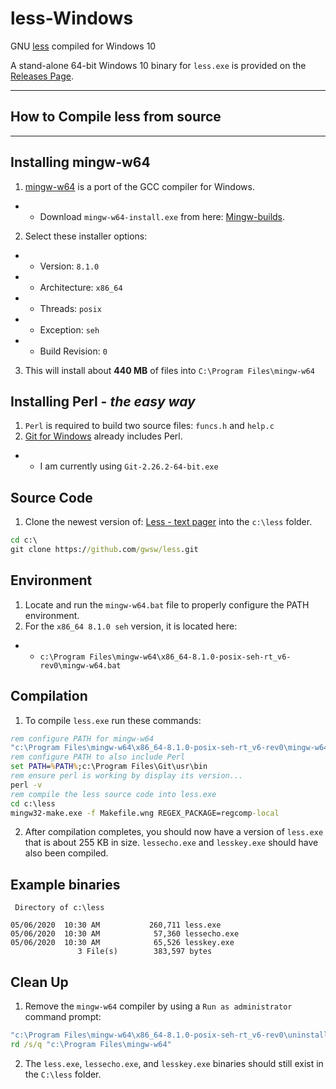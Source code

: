 # less-Windows
GNU [less](https://en.wikipedia.org/wiki/Less_\(Unix\)) compiled for Windows 10

A stand-alone 64-bit Windows 10 binary for `less.exe` is provided on the [Releases Page](https://github.com/jftuga/less-Windows/releases).

___

## How to Compile **less** from source
___

## Installing mingw-w64 
1) [mingw-w64](http://mingw-w64.org/doku.php/) is a port of the GCC compiler for Windows.
* * Download `mingw-w64-install.exe` from here: [Mingw-builds](http://mingw-w64.org/doku.php/download/mingw-builds).
2) Select these installer options:
* * Version: `8.1.0`
* * Architecture: `x86_64`
* * Threads: `posix`
* * Exception: `seh`
* * Build Revision: `0`
3) This will install about **440 MB** of files into `C:\Program Files\mingw-w64`

## Installing Perl - *the easy way*
1) `Perl` is required to build two source files: `funcs.h` and `help.c`
2) [Git for Windows](https://git-scm.com/download/win) already includes Perl.
* * I am currently using `Git-2.26.2-64-bit.exe`

## Source Code
1) Clone the newest version of: [Less - text pager](https://github.com/gwsw/less) into the `c:\less` folder.

```bat
cd c:\
git clone https://github.com/gwsw/less.git
```

## Environment
1) Locate and run the `mingw-w64.bat` file to properly configure the PATH environment.
2) For the `x86_64 8.1.0 seh` version, it is located here:
* * `c:\Program Files\mingw-w64\x86_64-8.1.0-posix-seh-rt_v6-rev0\mingw-w64.bat`

## Compilation
1) To compile `less.exe` run these commands:

```bat
rem configure PATH for mingw-w64
"c:\Program Files\mingw-w64\x86_64-8.1.0-posix-seh-rt_v6-rev0\mingw-w64.bat"
rem configure PATH to also include Perl
set PATH=%PATH%;c:\Program Files\Git\usr\bin
rem ensure perl is working by display its version...
perl -v
rem compile the less source code into less.exe
cd c:\less
mingw32-make.exe -f Makefile.wng REGEX_PACKAGE=regcomp-local
```

2) After compilation completes, you should now have a version of `less.exe` that is about 255 KB in size. `lessecho.exe` and `lesskey.exe` should have also been compiled.

## Example binaries
```
 Directory of c:\less

05/06/2020  10:30 AM           260,711 less.exe
05/06/2020  10:30 AM            57,360 lessecho.exe
05/06/2020  10:30 AM            65,526 lesskey.exe
               3 File(s)        383,597 bytes
```

## Clean Up
1) Remove the `mingw-w64` compiler by using a `Run as administrator` command prompt:

```bat
"c:\Program Files\mingw-w64\x86_64-8.1.0-posix-seh-rt_v6-rev0\uninstall.exe"
rd /s/q "c:\Program Files\mingw-w64"
```
2) The `less.exe`, `lessecho.exe`, and `lesskey.exe` binaries should still exist in the `C:\less` folder.
